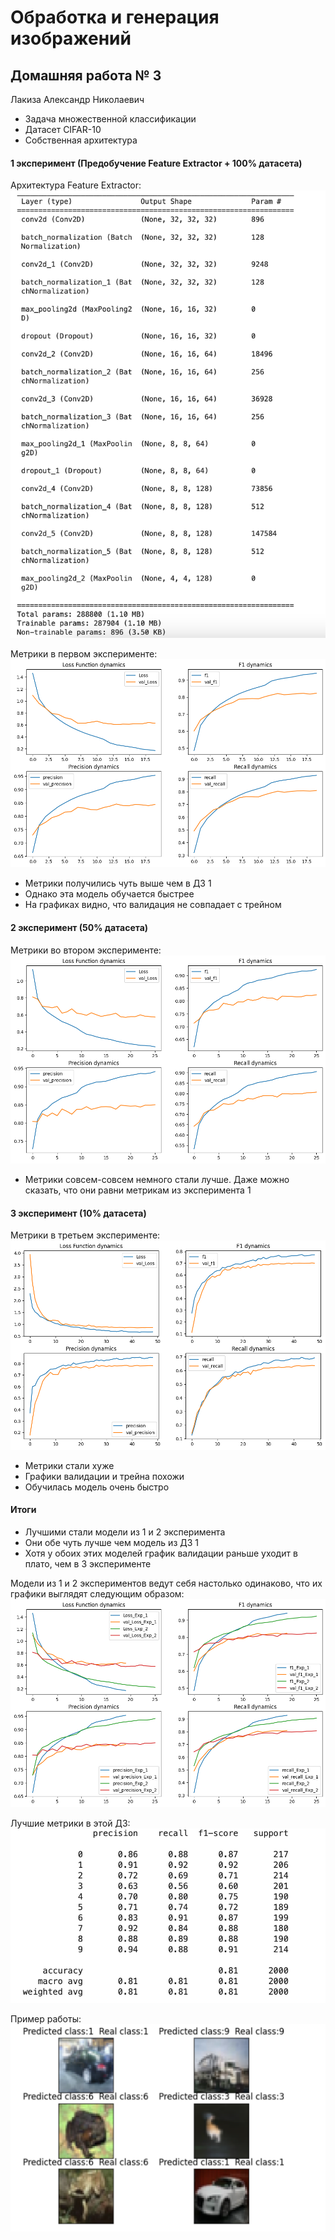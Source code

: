 # Обработка и генерация изображений
## Домашняя работа № 3

Лакиза Александр Николаевич

- Задача множественной классификации
- Датасет CIFAR-10
- Собственная архитектура

#### 1 эксперимент (Предобучение Feature Extractor + 100% датасета)
Архитектура Feature Extractor:  
![exp1](images/feature_extractor.png)

Метрики в первом эксперименте:  
![exp11](images/exp_1.png)

- Метрики получились чуть выше чем в ДЗ 1
- Однако эта модель обучается быстрее
- На графиках видно, что валидация не совпадает с трейном

#### 2 эксперимент (50% датасета)
Метрики во втором эксперименте:  
![exp2](images/exp_2.png)

- Метрики совсем-совсем немного стали лучше. Даже можно сказать, что они равни метрикам из эксперимента 1

#### 3 эксперимент (10% датасета)
Метрики в третьем эксперименте:  
![exp3](images/exp_3.png)

- Метрики стали хуже
- Графики валидации и трейна похожи
- Обучилась модель очень быстро

#### Итоги
- Лучшими стали модели из 1 и 2 эксперимента
- Они обе чуть лучше чем модель из ДЗ 1
- Хотя у обоих этих моделей график валидации раньше уходит в плато, чем в 3 эксперименте

Модели из 1 и 2 экспериментов ведут себя настолько одинаково, что их графики выглядят следующим образом:  
![exp_1_2](images/exp_1_2.png)

Лучшие метрики в этой ДЗ:  
![best_metrics](images/hw2_best.png)

Пример работы:  
![example](images/example.png)